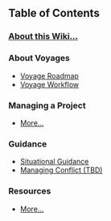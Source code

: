 ## Table of Contents
### [About this Wiki...][home]
### About Voyages
- [Voyage Roadmap][s02-voyageroadmap]
- [Voyage Workflow][s03-voyageworkflow]

[s02-voyageroadmap]: https://github.com/Chingu-cohorts/pmrok/wiki/Section-02.-Build-to-Learn-Project-Roadmap
[s03-voyageworkflow]: https://github.com/Chingu-cohorts/pmrok/wiki/Section-03.-Support-&-Voyage-Workflow
### Managing a Project
- [More...][managing-a-project]
### Guidance
- [Situational Guidance][situationguide]
- [Managing Conflict (TBD)][managingconflict]
### Resources
- [More...][concepts]
<br>

[home]: https://github.com/Chingu-cohorts/pmrok/wiki
[concepts]: https://github.com/Chingu-cohorts/pmrok/wiki/Concepts-&-Resources
[managing-a-project]: https://github.com/Chingu-cohorts/pmrok/wiki/Managing-a-Project
[situationguide]: https://github.com/Chingu-cohorts/pmrok/wiki/Situational-Guidance
[managingconflict]: tbd
